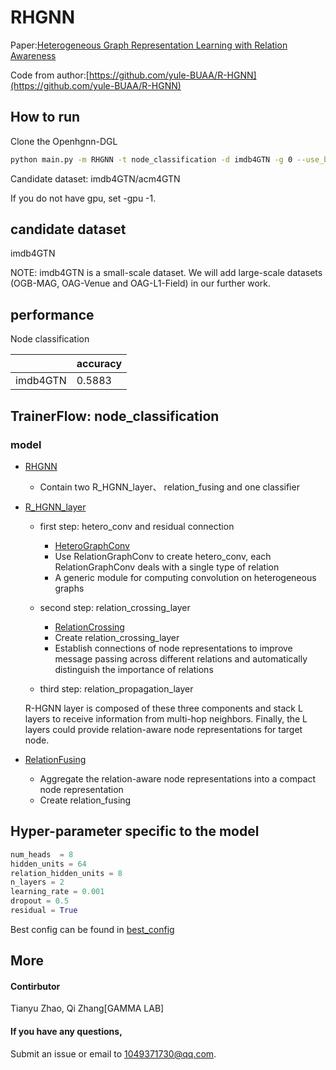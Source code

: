 # RHGNN

Paper:[Heterogeneous Graph Representation Learning with Relation Awareness](https://arxiv.org/abs/2105.11122)

Code from author:[https://github.com/yule-BUAA/R-HGNN](https://github.com/yule-BUAA/R-HGNN)

## How to run

Clone the Openhgnn-DGL

```bash
python main.py -m RHGNN -t node_classification -d imdb4GTN -g 0 --use_best_config
```

Candidate dataset: imdb4GTN/acm4GTN

If you do not have gpu, set -gpu -1.

## candidate dataset

imdb4GTN

NOTE: imdb4GTN is a small-scale dataset. We will add large-scale datasets (OGB-MAG, OAG-Venue and OAG-L1-Field) in our further work.


## performance

Node classification

| |accuracy|
|----|----|
|imdb4GTN|0.5883|


## TrainerFlow: node_classification

### model


- [RHGNN](../../utils/utils.py)
    - Contain two R_HGNN_layer、 relation_fusing and one classifier  

- [R_HGNN_layer](../../models/RHGNN.py)
  - first step: hetero_conv and residual connection
    - [HeteroGraphConv](../../models/RHGNN.py)
    - Use RelationGraphConv to create hetero_conv, each RelationGraphConv deals with a single type of relation
    - A generic module for computing convolution on heterogeneous graphs
  
  - second step: relation_crossing_layer
    - [RelationCrossing](../../models/RHGNN.py)
    - Create relation_crossing_layer
    - Establish connections of node representations to improve message passing across different relations and automatically distinguish the importance of relations
  
  - third step: relation_propagation_layer
  
  R-HGNN layer is composed of these three components and stack L layers to receive information from multi-hop neighbors. Finally, the L layers could provide relation-aware node representations for target node.

- [RelationFusing](../../models/RHGNN.py)
  - Aggregate the relation-aware node representations into a compact node representation
  - Create relation_fusing
  

## Hyper-parameter specific to the model

```python
num_heads  = 8            
hidden_units = 64
relation_hidden_units = 8
n_layers = 2
learning_rate = 0.001
dropout = 0.5
residual = True

```

Best config can be found in [best_config](../../utils/best_config.py)

## More

#### Contirbutor

Tianyu Zhao, Qi Zhang[GAMMA LAB]

#### If you have any questions,

Submit an issue or email to [1049371730@qq.com](mailto:1049371730@qq.com).
